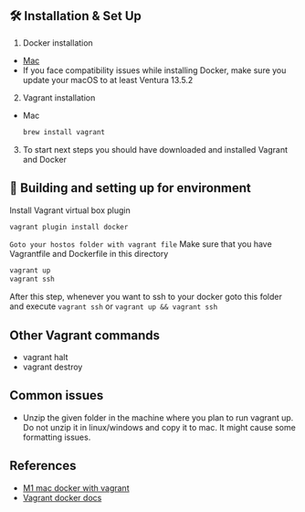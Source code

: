 ## 🛠 Installation & Set Up

1. Docker installation
  - [Mac](https://docs.docker.com/desktop/install/mac-install/)
  - If you face compatibility issues while installing Docker, make sure you update your macOS to at least Ventura 13.5.2

2. Vagrant installation
- Mac
  ```sh
  brew install vagrant
  ```

3. To start next steps you should have downloaded and installed Vagrant and Docker

## 🚀 Building and setting up for environment
Install Vagrant virtual box plugin
  ```sh
  vagrant plugin install docker
  ```
`Goto your hostos folder with vagrant file` Make sure that you have Vagrantfile and Dockerfile in this directory
  ```sh
  vagrant up
  vagrant ssh
  ```
  After this step, whenever you want to ssh to your docker goto this folder and execute `vagrant ssh` or `vagrant up && vagrant ssh`
## Other Vagrant commands
- vagrant halt
- vagrant destroy

## Common issues
- Unzip the given folder in the machine where you plan to run vagrant up. Do not unzip it in linux/windows and copy it to mac. It might cause some formatting issues.

## References
- [M1 mac docker with vagrant](https://dev.to/taybenlor/running-vagrant-on-an-m1-apple-silicon-using-docker-3fh4)
- [Vagrant docker docs](https://www.vagrantup.com/docs/providers/docker)
